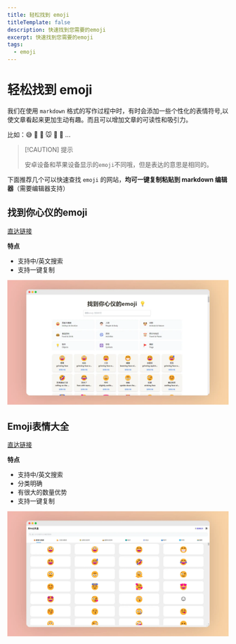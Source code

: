 ```yaml
---
title: 轻松找到 emoji
titleTemplate: false
description: 快速找到您需要的emoji
excerpt: 快速找到您需要的emoji
tags: 
  - emoji
---
```


# 轻松找到 emoji

我们在使用 `markdown` 格式的写作过程中时，有时会添加一些个性化的表情符号,以使文章看起来更加生动有趣。而且可以增加文章的可读性和吸引力。

比如：😅 🥰 😬 🐭 🥨 🏸 ...

> [!CAUTION] 提示
>
> 安卓设备和苹果设备显示的`emoji`不同哦，但是表达的意思是相同的。

下面推荐几个可以快速查找 `emoji` 的网站，**均可一键复制粘贴到 markdown 编辑器**（需要编辑器支持）



## 找到你心仪的emoji



<a class="to-url" target="_blank" href="https://emoji.dashgame.com/">直达链接</a>



**特点**

- 支持中/英文搜索
- 支持一键复制

![找到心仪的emoji](./assets/找到心仪的emoji_1721176906780-min.webp)





## Emoji表情大全



<a class="to-url" target="_blank" href="https://emoji6.com/emojiall/">直达链接</a>



**特点**

- 支持中/英文搜索
- 分类明确
- 有很大的数量优势
- 支持一键复制

![Emoji大全](./assets/Emoji大全_1721176987425-min.webp)